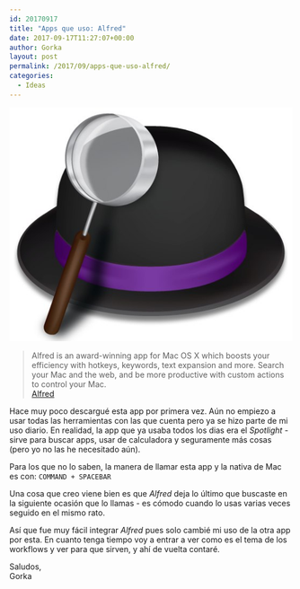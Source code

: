 ```yaml
---
id: 20170917
title: "Apps que uso: Alfred"
date: 2017-09-17T11:27:07+00:00
author: Gorka
layout: post
permalink: /2017/09/apps-que-uso-alfred/
categories:
  - Ideas
---
```

<img style="margin: auto;" src="/public/img/2017/09/alfred.jpg" alt="Alfred" />

> Alfred is an award-winning app for Mac OS X which boosts your efficiency with hotkeys, keywords, text expansion and more. Search your Mac and the web, and be more productive with custom actions to control your Mac.<br />
[Alfred](https://www.alfredapp.com/)

Hace muy poco descargué esta app por primera vez. Aún no empiezo a usar todas las herramientas con las que cuenta pero ya se hizo parte de mi uso diario. En realidad, la app que ya usaba todos los dias era el _Spotlight_ - sirve para buscar apps, usar de calculadora y seguramente más cosas (pero yo no las he necesitado aún).

Para los que no lo saben, la manera de llamar esta app y la nativa de Mac es con: `COMMAND + SPACEBAR`

Una cosa que creo viene bien es que _Alfred_ deja lo último que buscaste en la siguiente ocasión que lo llamas - es cómodo cuando lo usas varias veces seguido en el mismo rato.

Así que fue muy fácil integrar _Alfred_ pues solo cambié mi uso de la otra app por esta. En cuanto tenga tiempo voy a entrar a ver como es el tema de los workflows y ver para que sirven, y ahí de vuelta contaré.

Saludos,<br />
Gorka
